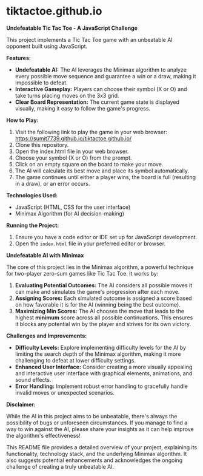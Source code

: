 # tiktactoe.github.io

**Undefeatable Tic Tac Toe - A JavaScript Challenge**

This project implements a Tic Tac Toe game with an unbeatable AI opponent built using JavaScript.

**Features:**

- **Undefeatable AI:** The AI leverages the Minimax algorithm to analyze every possible move sequence and guarantee a win or a draw, making it impossible to defeat.
- **Interactive Gameplay:** Players can choose their symbol (X or O) and take turns placing moves on the 3x3 grid.
- **Clear Board Representation:** The current game state is displayed visually, making it easy to follow the game's progress.

**How to Play:**

1. Visit the following link to play the game in your web browser: https://sumit7739.github.io/tiktactoe.github.io/ 
2. Clone this repository.
3. Open the index.html file in your web browser.
4. Choose your symbol (X or O) from the prompt.
5. Click on an empty square on the board to make your move.
6. The AI will calculate its best move and place its symbol automatically.
7. The game continues until either a player wins, the board is full (resulting in a draw), or an error occurs.

**Technologies Used:**

- JavaScript (HTML, CSS for the user interface)
- Minimax Algorithm (for AI decision-making)

**Running the Project:**

1. Ensure you have a code editor or IDE set up for JavaScript development.
2. Open the `index.html` file in your preferred editor or browser.

**Undefeatable AI with Minimax**

The core of this project lies in the Minimax algorithm, a powerful technique for two-player zero-sum games like Tic Tac Toe. It works by:

1. **Evaluating Potential Outcomes:** The AI considers all possible moves it can make and simulates the game's progression after each move.
2. **Assigning Scores:** Each simulated outcome is assigned a score based on how favorable it is for the AI (winning being the best outcome).
3. **Maximizing Min Scores:** The AI chooses the move that leads to the highest **minimum** score across all possible continuations. This ensures it blocks any potential win by the player and strives for its own victory.

**Challenges and Improvements:**

- **Difficulty Levels:** Explore implementing difficulty levels for the AI by limiting the search depth of the Minimax algorithm, making it more challenging to defeat at lower difficulty settings.
- **Enhanced User Interface:** Consider creating a more visually appealing and interactive user interface with graphical elements, animations, and sound effects.
- **Error Handling:** Implement robust error handling to gracefully handle invalid moves or unexpected scenarios.

**Disclaimer:**

While the AI in this project aims to be unbeatable, there's always the possibility of bugs or unforeseen circumstances. If you manage to find a way to win against the AI, please share your insights as it can help improve the algorithm's effectiveness!

This README file provides a detailed overview of your project, explaining its functionality, technology stack, and the underlying Minimax algorithm. It also suggests potential enhancements and acknowledges the ongoing challenge of creating a truly unbeatable AI.
